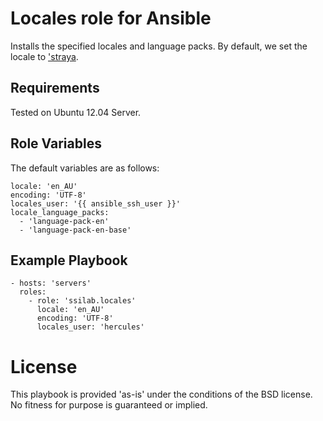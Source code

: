 # Locales role for Ansible

Installs the specified locales and language packs. By default, we set the locale to ['straya](https://www.google.com.au/maps/place/Australia/@-26.4390743,133.281323,4z/data=!3m1!4b1!4m2!3m1!1s0x2b2bfd076787c5df:0x538).

## Requirements

Tested on Ubuntu 12.04 Server.

## Role Variables

The default variables are as follows:

    locale: 'en_AU'
    encoding: 'UTF-8'
    locales_user: '{{ ansible_ssh_user }}'
    locale_language_packs:
      - 'language-pack-en'
      - 'language-pack-en-base'

## Example Playbook

    - hosts: 'servers'
      roles:
        - role: 'ssilab.locales'
	      locale: 'en_AU'
	      encoding: 'UTF-8'
	      locales_user: 'hercules'

# License

This playbook is provided 'as-is' under the conditions of the BSD license. No fitness for purpose is guaranteed or implied.